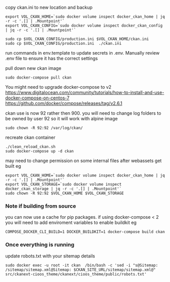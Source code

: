 copy ckan.ini to new location and backup
```
export VOL_CKAN_HOME=`sudo docker volume inspect docker_ckan_home | jq -r -c '.[] | .Mountpoint'`
export VOL_CKAN_CONFIG=`sudo docker volume inspect docker_ckan_config | jq -r -c '.[] | .Mountpoint'`

sudo cp $VOL_CKAN_CONFIG/production.ini $VOL_CKAN_HOME/ckan.ini
sudo cp $VOL_CKAN_CONFIG/production.ini  ./ckan.ini
```

run commands in env.template to update secrets in .env. Manually review .env file to ensure it has the correct settings

<!-- add `ckan.cache_expires = 604800` and `ckan.cache_enabled = True` to ckan.ini  file -->

pull down new ckan image
```
sudo docker-compose pull ckan
```

You might need to upgrade docker-compose to v2
https://www.digitalocean.com/community/tutorials/how-to-install-and-use-docker-compose-on-centos-7
https://github.com/docker/compose/releases/tag/v2.6.1


ckan use is now 92 rather then 900. you will need to change log folders to be owned by user 92 so it will work with alpine image
```
sudo chown -R 92:92 /var/log/ckan/
```

recreate ckan container
```
./clean_reload_ckan.sh
sudo docker-compose up -d ckan
```

may need to change permission on some internal files after webassets get built
eg
```
export VOL_CKAN_HOME=`sudo docker volume inspect docker_ckan_home | jq -r -c '.[] | .Mountpoint'`
export VOL_CKAN_STORAGE=`sudo docker volume inspect docker_ckan_storage | jq -r -c '.[] | .Mountpoint'`
sudo chown -R 92:92 $VOL_CKAN_HOME $VOL_CKAN_STORAGE
```

### Note if building from source
you can now use a cache for pip packages. if using docker-compose < 2 you will need to add enviroment variables to enable buildkit
eg
```
COMPOSE_DOCKER_CLI_BUILD=1 DOCKER_BUILDKIT=1 docker-compose build ckan
```

### Once everything is running
update robots.txt with your sitemap details
```
sudo docker exec -u root -it ckan  /bin/bash -c 'sed -i "s@Sitemap: /sitemap/sitemap.xml@Sitemap: $CKAN_SITE_URL/sitemap/sitemap.xml@" src/ckanext-cioos_theme/ckanext/cioos_theme/public/robots.txt'
```